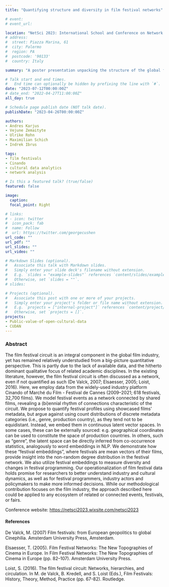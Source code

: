 ```yaml
---
title: "Quantifying structure and diversity in film festival networks"

# event: 
# event_url: 

location: "NetSci 2023: International School and Conference on Network Science, Central European University & Complexity Science Hub Vienna, Austria"
# address:
#  street: Piazza Marina, 61
#  city: Palermo
#  region: PA
#  postcode: '90133'
#  country: Italy

summary: "A poster presentation unpacking the structure of the global film festival network"

# Talk start and end times.
#   End time can optionally be hidden by prefixing the line with `#`.
date: "2023-07-12T00:00:00Z"
# date_end: "2022-04-27T11:00:00Z"
all_day: true

# Schedule page publish date (NOT talk date).
publishDate: "2023-04-26T00:00:00Z"

authors: 
- Andres Karjus
- Vejune Zemaityte
- Ulrike Rohn
- Maximilian Schich
- Indrek Ibrus

tags:
- film festivals
- Cinando
- cultural data analytics
- network analysis

# Is this a featured talk? (true/false)
featured: false

image:
  caption: 
  focal_point: Right

# links:
# - icon: twitter
#  icon_pack: fab
#  name: Follow
#  url: https://twitter.com/georgecushen
url_code: ""
url_pdf: ""
url_slides: ""
url_video: ""

# Markdown Slides (optional).
#   Associate this talk with Markdown slides.
#   Simply enter your slide deck's filename without extension.
#   E.g. `slides = "example-slides"` references `content/slides/example-slides.md`.
#   Otherwise, set `slides = ""`.
# slides:

# Projects (optional).
#   Associate this post with one or more of your projects.
#   Simply enter your project's folder or file name without extension.
#   E.g. `projects = ["internal-project"]` references `content/project/deep-learning/index.md`.
#   Otherwise, set `projects = []`.
projects:
- Public-value-of-open-cultural-data
- CUDAN
---
```


### Abstract

The film festival circuit is an integral component in the global film industry, yet has remained relatively understudied from a big-picture quantitative perspective. This is partly due to the lack of available data, and the hitherto dominant qualitative focus of related academic disciplines. In the existing literature, however, the film festival circuit is often discussed as a network, even if not quantified as such (De Valck, 2007; Elsaesser, 2005; Loist, 2016). Here, we employ data from the widely-used industry platform Cinando of Marché du Film - Festival de Cannes (2009–2021; 618 festivals, 32,700 films). We model festival events as a network connected by shared films, revealing a (bi)ennial rhythm of connections characteristic of the circuit. We propose to quantify festival profiles using showcased films' metadata, but argue against using count distributions of discrete metadata categories (i.e., genre, production country), as they tend not to be equidistant. Instead, we embed them in continuous latent vector spaces. In some cases, these can be externally sourced: e.g. geographical coordinates can be used to constitute the space of production countries. In others, such as “genre”, the latent space can be directly inferred from co-occurrence statistics, analogously to word embeddings in NLP. We demonstrate how these “festival embeddings”, where festivals are mean vectors of their films, provide insight into the non-random degree distribution in the festival network. We also utilize festival embeddings to measure diversity and changes in festival programming. Our operationalization of film festival data holds promise for researchers to better understand industry and cultural dynamics, as well as for festival programmers,  industry actors and policymakers to make more informed decisions. While our methodological contribution focuses on the film industry, the approach described here could be applied to any ecosystem of related or connected events, festivals, or fairs.

Conference website: https://netsci2023.wixsite.com/netsci2023


#### References

De Valck, M. (2007) Film festivals: from European geopolitics to global Cinephilia. Amsterdam University Press, Amsterdam.

Elsaesser, T. (2005). Film Festival Networks: The New Topographies of Cinema in Europe. In Film Festival Networks: The New Topographies of Cinema in Europe (pp. 82–107). Amsterdam University Press. 

Loist, S. (2016). The film festival circuit: Networks, hierarchies, and circulation. In M. de Valck, B. Kredell, and S. Loist (Eds.), Film Festivals: History, Theory, Method, Practice (pp. 67-82). Routledge.